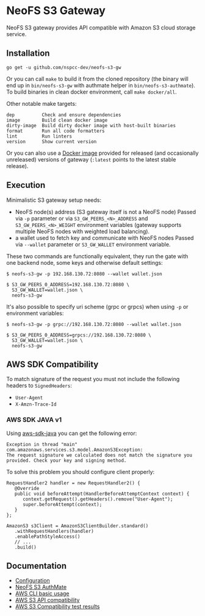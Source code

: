 # NeoFS S3 Gateway

NeoFS S3 gateway provides API compatible with Amazon S3 cloud storage service.

## Installation

```go get -u github.com/nspcc-dev/neofs-s3-gw```

Or you can call `make` to build it from the cloned repository (the binary will
end up in `bin/neofs-s3-gw` with authmate helper in `bin/neofs-s3-authmate`).
To build binaries in clean docker environment, call `make docker/all`.

Other notable make targets:

```
dep          Check and ensure dependencies
image        Build clean docker image
dirty-image  Build dirty docker image with host-built binaries
format       Run all code formatters
lint         Run linters
version      Show current version
```

Or you can also use a [Docker
image](https://hub.docker.com/r/nspccdev/neofs-s3-gw) provided for released
(and occasionally unreleased) versions of gateway (`:latest` points to the
latest stable release).

## Execution

Minimalistic S3 gateway setup needs:
 * NeoFS node(s) address (S3 gateway itself is not a NeoFS node)
   Passed via `-p` parameter or via `S3_GW_PEERS_<N>_ADDRESS` and
   `S3_GW_PEERS_<N>_WEIGHT` environment variables (gateway supports multiple
   NeoFS nodes with weighted load balancing).
 * a wallet used to fetch key and communicate with NeoFS nodes
   Passed via `--wallet` parameter or `S3_GW_WALLET` environment variable.

These two commands are functionally equivalent, they run the gate with one
backend node, some keys and otherwise default settings:
```
$ neofs-s3-gw -p 192.168.130.72:8080 --wallet wallet.json

$ S3_GW_PEERS_0_ADDRESS=192.168.130.72:8080 \
  S3_GW_WALLET=wallet.json \
  neofs-s3-gw
```
It's also possible to specify uri scheme (grpc or grpcs) when using `-p` or environment variables:
```
$ neofs-s3-gw -p grpc://192.168.130.72:8080 --wallet wallet.json

$ S3_GW_PEERS_0_ADDRESS=grpcs://192.168.130.72:8080 \
  S3_GW_WALLET=wallet.json \
  neofs-s3-gw
```

## AWS SDK Compatibility

To match signature of the request you must not include the following headers to `SignedHeaders`:
* `User-Agent`
* `X-Amzn-Trace-Id`

### AWS SDK JAVA v1
Using [aws-sdk-java](https://github.com/aws/aws-sdk-java) you can get the following error:
```
Exception in thread "main" com.amazonaws.services.s3.model.AmazonS3Exception: 
The request signature we calculated does not match the signature you provided. Check your key and signing method.
```

To solve this problem you should configure client properly:
```
RequestHandler2 handler = new RequestHandler2() {
   @Override
   public void beforeAttempt(HandlerBeforeAttemptContext context) {
      context.getRequest().getHeaders().remove("User-Agent");
      super.beforeAttempt(context);
   }
};

AmazonS3 s3Client = AmazonS3ClientBuilder.standard()
   .withRequestHandlers(handler)
   .enablePathStyleAccess()
   // ...
   .build()
```

## Documentation

- [Configuration](./docs/configuration.md)
- [NeoFS S3 AuthMate](./docs/authmate.md)
- [AWS CLI basic usage](./docs/aws_cli.md)
- [AWS S3 API compatibility](./docs/aws_s3_compat.md)
- [AWS S3 Compatibility test results](./docs/s3_test_results.md)

